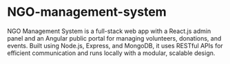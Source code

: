 # NGO-management-system
NGO Management System is a full-stack web app with a React.js admin panel and an Angular public portal for managing volunteers, donations, and events. Built using Node.js, Express, and MongoDB, it uses RESTful APIs for efficient communication and runs locally with a modular, scalable design.
